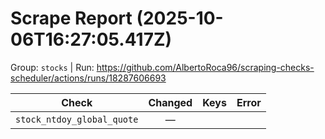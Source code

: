 # Scrape Report (2025-10-06T16:27:05.417Z)

Group: `stocks`  |  Run: https://github.com/AlbertoRoca96/scraping-checks-scheduler/actions/runs/18287606693

| Check | Changed | Keys | Error |
|---|:---:|:--|:--|
| `stock_ntdoy_global_quote` | — |  |  |
